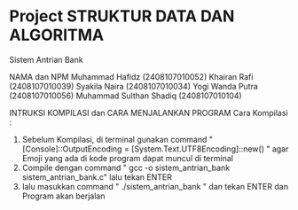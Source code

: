 # Project STRUKTUR DATA DAN ALGORITMA
Sistem Antrian Bank

NAMA dan NPM
Muhammad Hafidz (2408107010052)
Khairan Rafi (2408107010039)
Syakila Naira (2408107010034)
Yogi Wanda Putra (2408107010056)
Muhammad Sulthan Shadiq (2408107010104) 

INTRUKSI KOMPILASI dan CARA MENJALANKAN PROGRAM
Cara Kompilasi :
1) Sebelum Kompilasi, di terminal gunakan command " [Console]::OutputEncoding = [System.Text.UTF8Encoding]::new() " agar Emoji yang ada di kode program dapat muncul di terminal
2) Compile dengan command " gcc -o sistem_antrian_bank sistem_antrian_bank.c" lalu tekan ENTER
3) lalu masukkan command " ./sistem_antrian_bank " dan tekan ENTER
dan Program akan berjalan



